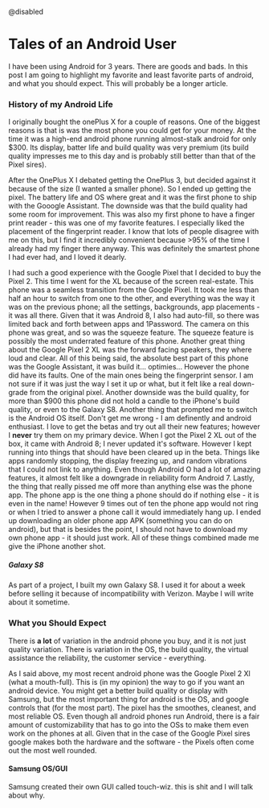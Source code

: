 @disabled

# Tales of an Android User
<!-- This is disabled until after I write some other stuff, it will be the third blog post -->

I have been using Android for 3 years. There are goods and bads. In this post I am going to highlight my favorite and least favorite parts of android, and what you should expect. This will probably be a longer article.

### History of my Android Life

I originally bought the onePlus X for a couple of reasons. One of the biggest reasons is that is was the most phone you could get for your money. At the time it was a high-end android phone running almost-stalk android for only $300. Its display, batter life and build quality was very premium (its build quality impresses me to this day and is probably still better than that of the Pixel sires).

After the OnePlus X I debated getting the OnePlus 3, but decided against it because of the size (I wanted a smaller phone). So I ended up getting the pixel. The battery life and OS where great and it was the first phone to ship with the Gooogle Assistant. The downside was that the build quality had some room for improvement. This was also my first phone to have a finger print reader - this was one of my favorite features. I especially liked the placement of the fingerprint reader. I know that lots of people disagree with me on this, but I find it incredibly convenient because >95% of the time I already had my finger there anyway. This was definitely the smartest phone I had ever had, and I loved it dearly.

I had such a good experience with the Google Pixel that I decided to buy the Pixel 2. This time I went for the XL because of the screen real-estate. This phone was a seamless transition from the Google Pixel. It took me less than half an hour to switch from one to the other, and everything was the way it was on the previous phone; all the settings, backgrounds, app placements - it was all there. Given that it was Android 8, I also had auto-fill, so there was limited back and forth between apps and 1Password. The camera on this phone was great, and so was the squeeze feature. The squeeze feature is possibly the most underrated feature of this phone. Another great thing about the Google Pixel 2 XL was the forward facing speakers, they where loud and clear. All of this being said, the absolute best part of this phone was the Google Assistant, it was build it... optimies... <explain more> However the phone did have its faults. One of the main ones being the fingerprint sensor. I am not sure if it was just the way I set it up or what, but it felt like a real down-grade from the original pixel. Another downside was the build quality, for more than $900 this phone did not hold a candle to the iPhone's build quality, or even to the Galaxy S8. Another thing that prompted me to switch is the Android OS itself. Don't get me wrong - I am definently and android enthusiast. I love to get the betas and try out all their new features; however I **never** try them on my primary device. When I got the Pixel 2 XL out of the box, it came with Android 8; I never updated it's software. However I kept running into things that should have been cleared up in the beta. Things like apps randomly stopping, the display freezing up, and random vibrations that I could not link to anything. Even though Android O had a lot of amazing features, it almost felt like a downgrade in reliability form Android 7. Lastly, the thing that really pissed me off more than anything else was the phone app. The phone app is the one thing a phone should do if nothing else - it is even in the name! However 9 times out of ten the phone app would not ring or when I tried to answer a phone call it would immediately hang up. I ended up downloading an older phone app APK (something you can do on android), but that is besides the point, I should not have to download my own phone app - it should just work. All of these things combined made me give the iPhone another shot.

##### Galaxy S8

As part of a project, I built my own Galaxy S8. I used it for about a week before selling it because of incompatibility with Verizon. Maybe I will write about it sometime.

### What you Should Expect

There is **a lot** of variation in the android phone you buy, and it is not just quality variation. There is variation in the OS, the build quality, the virtual assistance the reliability, the customer service - everything.

As I said above, my most recent android phone was the Google Pixel 2 Xl (what a mouth-full). This is (in my opinion) the way to go if you want an android device. You might get a better build quality or display with Samsung, but the most important thing for android is the OS, and google controls that (for the most part). The pixel has the smoothes, cleanest, and most reliable OS. Even though all android phones run Android, there is a fair amount of customizability that has to go into the OSs to make them even work on the phones at all. Given that in the case of the Google Pixel sires google makes both the hardware and the software - the Pixels often come out the most well rounded.

#### Samsung OS/GUI

Samsung created their own GUI called touch-wiz. this is shit and I will talk about why.

